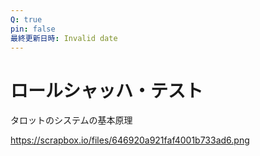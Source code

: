 ```yaml
---
Q: true
pin: false
最終更新日時: Invalid date
---
```

# ロールシャッハ・テスト

タロットのシステムの基本原理

https://scrapbox.io/files/646920a921faf4001b733ad6.png